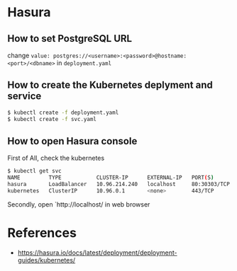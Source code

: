 # Hasura

## How to set PostgreSQL URL

change `value: postgres://<username>:<password>@hostname:<port>/<dbname>` in `deployment.yaml`

## How to create the Kubernetes deplyment and service

```sh
$ kubectl create -f deployment.yaml
$ kubectl create -f svc.yaml
```

## How to open Hasura console

First of All,  check the kubernetes

```sh
$ kubectl get svc
NAME         TYPE           CLUSTER-IP      EXTERNAL-IP   PORT(S)        AGE
hasura       LoadBalancer   10.96.214.240   localhost     80:30303/TCP   4m
kubernetes   ClusterIP      10.96.0.1       <none>        443/TCP        8m
```

Secondly, open `http://localhost/ in web browser

# References

- <https://hasura.io/docs/latest/deployment/deployment-guides/kubernetes/>

